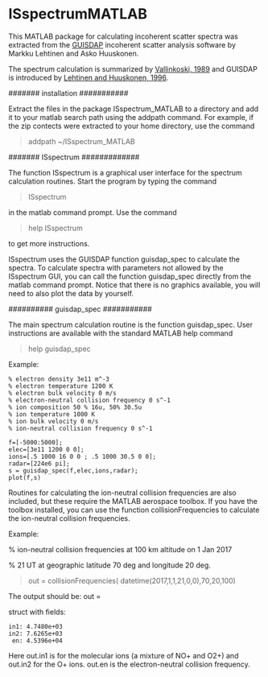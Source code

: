 # ISspectrumMATLAB
This MATLAB package for calculating incoherent scatter spectra was
extracted from the [GUISDAP](https://gitlab.com/eiscat/guisdap9) incoherent scatter analysis software by Markku Lehtinen and Asko Huuskonen. 

The spectrum calculation is summarized by [Vallinkoski, 1989](https://eiscat.se/wp-content/uploads/2016/06/Error-Analysis-of-Incoherent-Scatter-Radar-Measurements.pdf) and GUISDAP is introduced by [Lehtinen and Huuskonen, 1996](https://doi.org/10.1016/0021-9169(95)00047-X).


####### installation ###########

Extract the files in the package ISspectrum_MATLAB to a directory and add it to your matlab
search path using the addpath command. For example, if the zip contects were extracted to your home
directory, use the command
> addpath ~/ISspectrum_MATLAB


####### ISspectrum #############

The function ISspectrum is a graphical user interface for the spectrum calculation routines.
Start the program by typing the command
> ISspectrum

in the matlab command prompt. Use the command
> help ISspectrum

to get more instructions.

ISspectrum uses the GUISDAP function guisdap_spec to calculate the spectra. To calculate spectra with parameters not allowed by the ISspectrum GUI, you can call the function guisdap_spec directly from the matlab command prompt. Notice that there is no graphics available, you will need to also plot the data by yourself.


########## guisdap_spec ###########

The main spectrum calculation routine is the function guisdap_spec. User instructions are available with the standard MATLAB
help command

> help guisdap_spec


Example:
```
% electron density 3e11 m^-3  
% electron temperature 1200 K  
% electron bulk velocity 0 m/s  
% electron-neutral collision frequency 0 s^-1  
% ion composition 50 % 16u, 50% 30.5u  
% ion temperature 1000 K  
% ion bulk velocity 0 m/s  
% ion-neutral collision frequency 0 s^-1  

f=[-5000:5000];  
elec=[3e11 1200 0 0];  
ions=[.5 1000 16 0 0 ; .5 1000 30.5 0 0];  
radar=[224e6 pi];  
s = guisdap_spec(f,elec,ions,radar);  
plot(f,s)  
```



Routines for calculating the ion-neutral collision frequencies are also included, but these require the MATLAB aerospace toolbox. If you have the toolbox installed, you can use the function collisionFrequencies to calculate the ion-neutral collision frequencies.

Example:

% ion-neutral collision frequencies at 100 km altitude on 1 Jan 2017

%  21 UT at geographic latitude 70 deg and longitude 20 deg.

> out = collisionFrequencies( datetime(2017,1,1,21,0,0),70,20,100)


The output should be:
out =

  struct with fields:

    in1: 4.7480e+03
    in2: 7.6265e+03
     en: 4.5396e+04



Here out.in1 is for the molecular ions (a mixture of NO+ and O2+) and out.in2
for the O+ ions. out.en is the electron-neutral collision frequency.

